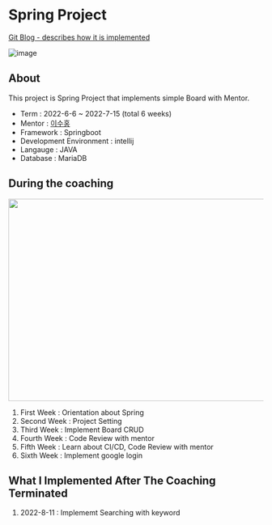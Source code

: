 # Spring Project  

[Git Blog - describes how it is implemented](https://jmhee28.github.io/category/Spring/)  

![image](https://user-images.githubusercontent.com/92200502/184121502-8ff2f724-81c5-4e5a-84d9-41ad5d6c69c8.png)

## About 
This project is Spring Project that implements simple Board with Mentor.  
- Term : 2022-6-6 ~ 2022-7-15 (total 6 weeks)
- Mentor : [이수홍](https://github.com/sbcoba)
- Framework : Springboot
- Development Environment : intellij
- Langauge : JAVA
- Database : MariaDB 

## During the coaching
<img src="https://user-images.githubusercontent.com/92200502/184122888-f1cb1129-1573-4b92-8546-cb758bd17362.png" width="600" height="400"/>

1. First Week : Orientation about Spring
2. Second Week : Project Setting
3. Third Week : Implement Board CRUD
4. Fourth Week : Code Review with mentor
5. Fifth Week : Learn about CI/CD, Code Review with mentor
6. Sixth Week : Implement google login

##  What I Implemented After The Coaching Terminated
1. 2022-8-11 : Implememt Searching with keyword


